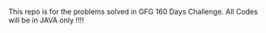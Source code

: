 This repo is for the problems solved in GFG 160 Days Challenge.
All Codes will be in JAVA only !!!!
